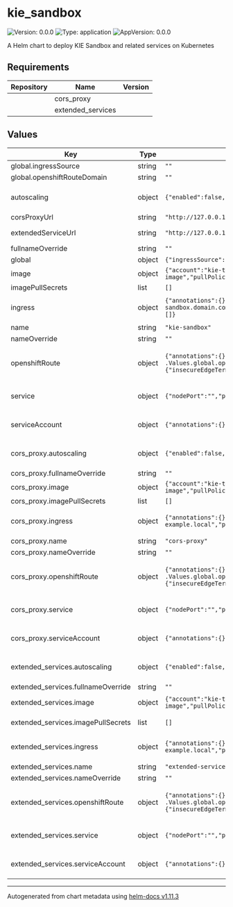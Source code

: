 # kie_sandbox

![Version: 0.0.0](https://img.shields.io/badge/Version-0.0.0-informational?style=flat-square) ![Type: application](https://img.shields.io/badge/Type-application-informational?style=flat-square) ![AppVersion: 0.0.0](https://img.shields.io/badge/AppVersion-0.0.0-informational?style=flat-square)

A Helm chart to deploy KIE Sandbox and related services on Kubernetes

## Requirements

| Repository | Name | Version |
|------------|------|---------|
|  | cors_proxy |  |
|  | extended_services |  |

## Values

| Key | Type | Default | Description |
|-----|------|---------|-------------|
| global.ingressSource | string | `""` | Which ingress source is being used (none | "minikube" | "openshift") Obs.: For NOTES generation only |
| global.openshiftRouteDomain | string | `""` | If using OpenShift Routes, set the Route domain |
| autoscaling | object | `{"enabled":false,"maxReplicas":100,"minReplicas":1,"targetCPUUtilizationPercentage":80}` | KIE Sandbox HorizontalPodAutoscaler configuration (https://kubernetes.io/docs/tasks/run-application/horizontal-pod-autoscale/) |
| corsProxyUrl | string | `"http://127.0.0.1:8081"` | The value used in KIE_SANDBOX_CORS_PROXY_URL |
| extendedServiceUrl | string | `"http://127.0.0.1:21345"` | The value used in KIE_SANDBOX_EXTENDED_SERVICES_URL |
| fullnameOverride | string | `""` | Overrides charts full name |
| global | object | `{"ingressSource":"","openshiftRouteDomain":""}` | Global configurations |
| image | object | `{"account":"kie-tools","name":"kie-sandbox-image","pullPolicy":"IfNotPresent","registry":"quay.io","tag":"latest"}` | Image source configuration for the KIE Sandbox image |
| imagePullSecrets | list | `[]` | Pull secrets used when pulling KIE Sandbox image |
| ingress | object | `{"annotations":{},"className":"","enabled":false,"hosts":[{"host":"kie-sandbox.domain.com","paths":[{"path":"/","pathType":"ImplementationSpecific"}]}],"tls":[]}` | KIE Sandbox Ingress configuration (https://kubernetes.io/docs/concepts/services-networking/ingress/) |
| name | string | `"kie-sandbox"` | The KIE Sandbox application name |
| nameOverride | string | `""` | Overrides charts name |
| openshiftRoute | object | `{"annotations":{},"enabled":false,"host":"kie-sandbox.{{ .Values.global.openshiftRouteDomain }}","tls":{"insecureEdgeTerminationPolicy":"None","termination":"edge"}}` | KIE Sandbox OpenShift Route configuration (https://docs.openshift.com/container-platform/4.14/networking/routes/route-configuration.html) |
| service | object | `{"nodePort":"","port":8080,"type":"ClusterIP"}` | KIE Sandbox Service configuration (https://kubernetes.io/docs/concepts/services-networking/service/) |
| serviceAccount | object | `{"annotations":{},"create":true,"name":""}` | KIE Sandbox ServiceAccount configuration (https://kubernetes.io/docs/concepts/security/service-accounts/) |
| cors_proxy.autoscaling | object | `{"enabled":false,"maxReplicas":100,"minReplicas":1,"targetCPUUtilizationPercentage":80}` | CORS Proxy HorizontalPodAutoscaler configuration (https://kubernetes.io/docs/tasks/run-application/horizontal-pod-autoscale/) |
| cors_proxy.fullnameOverride | string | `""` | Overrides charts full name |
| cors_proxy.image | object | `{"account":"kie-tools","name":"cors-proxy-image","pullPolicy":"IfNotPresent","registry":"quay.io","tag":"latest"}` | Image source configuration for the CORS Proxy image |
| cors_proxy.imagePullSecrets | list | `[]` | Pull secrets used when pulling CORS Proxy image |
| cors_proxy.ingress | object | `{"annotations":{},"className":"","enabled":false,"hosts":[{"host":"chart-example.local","paths":[{"path":"/","pathType":"ImplementationSpecific"}]}],"tls":[]}` | CORS Proxy Ingress configuration (https://kubernetes.io/docs/concepts/services-networking/ingress/) |
| cors_proxy.name | string | `"cors-proxy"` | The CORS Proxy application name |
| cors_proxy.nameOverride | string | `""` | Overrides charts name |
| cors_proxy.openshiftRoute | object | `{"annotations":{},"enabled":false,"host":"cors-proxy.{{ .Values.global.openshiftRouteDomain }}","tls":{"insecureEdgeTerminationPolicy":"None","termination":"edge"}}` | CORS Proxy OpenShift Route configuration (https://docs.openshift.com/container-platform/4.14/networking/routes/route-configuration.html) |
| cors_proxy.service | object | `{"nodePort":"","port":8080,"type":"ClusterIP"}` | CORS Proxy Service configuration (https://kubernetes.io/docs/concepts/services-networking/service/) |
| cors_proxy.serviceAccount | object | `{"annotations":{},"create":true,"name":""}` | CORS Proxy ServiceAccount configuration (https://kubernetes.io/docs/concepts/security/service-accounts/) |
| extended_services.autoscaling | object | `{"enabled":false,"maxReplicas":100,"minReplicas":1,"targetCPUUtilizationPercentage":80}` | Extended Services HorizontalPodAutoscaler configuration (https://kubernetes.io/docs/tasks/run-application/horizontal-pod-autoscale/) |
| extended_services.fullnameOverride | string | `""` | Overrides charts full name |
| extended_services.image | object | `{"account":"kie-tools","name":"kie-sandbox-extended-services-image","pullPolicy":"IfNotPresent","registry":"quay.io","tag":"latest"}` | Image source configuration for the Extended Services image |
| extended_services.imagePullSecrets | list | `[]` | Pull secrets used when pulling Extended Services image |
| extended_services.ingress | object | `{"annotations":{},"className":"","enabled":false,"hosts":[{"host":"chart-example.local","paths":[{"path":"/","pathType":"ImplementationSpecific"}]}],"tls":[]}` | Extended Services Ingress configuration (https://kubernetes.io/docs/concepts/services-networking/ingress/) |
| extended_services.name | string | `"extended-services"` | The Extended Services application name |
| extended_services.nameOverride | string | `""` | Overrides charts name |
| extended_services.openshiftRoute | object | `{"annotations":{},"enabled":false,"host":"extended-services.{{ .Values.global.openshiftRouteDomain }}","tls":{"insecureEdgeTerminationPolicy":"None","termination":"edge"}}` | Extended Services OpenShift Route configuration (https://docs.openshift.com/container-platform/4.14/networking/routes/route-configuration.html) |
| extended_services.service | object | `{"nodePort":"","port":21345,"type":"ClusterIP"}` | Extended Services Service configuration (https://kubernetes.io/docs/concepts/services-networking/service/) |
| extended_services.serviceAccount | object | `{"annotations":{},"create":true,"name":""}` | Extended Services ServiceAccount configuration (https://kubernetes.io/docs/concepts/security/service-accounts/) |

----------------------------------------------
Autogenerated from chart metadata using [helm-docs v1.11.3](https://github.com/norwoodj/helm-docs/releases/v1.11.3)
